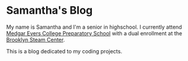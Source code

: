 # Samantha's Blog

My name is Samantha and I'm a senior in highschool. I currently attend [Medgar Evers College Preparatory School](https://www.mecps.org/) with a dual enrollment at the [Brooklyn Steam Center](https://brooklynsteamcenter.org/).

This is a blog dedicated to my coding projects.